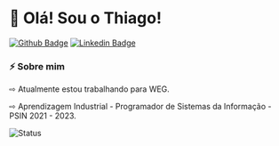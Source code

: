 # 👋 Olá! Sou o Thiago!

[![Github Badge](https://img.shields.io/badge/-Github-000?style=flat-square&logo=Github&logoColor=white&link=https://github.com/Thiago-M-Braga)](https://github.com/Thiago-M-Braga)
[![Linkedin Badge](https://img.shields.io/badge/-LinkedIn-blue?style=flat-square&logo=Linkedin&logoColor=white&link=https://www.linkedin.com/in/thiago-braga-587827234/)](https://www.linkedin.com/in/thiago-braga-587827234/)

### ⚡ Sobre mim

⇨ Atualmente estou trabalhando para WEG.

⇨ Aprendizagem Industrial - Programador de Sistemas da Informação - PSIN 2021 - 2023.

![Status](https://github-readme-stats.vercel.app/api?username=Thiago-M-Braga)
